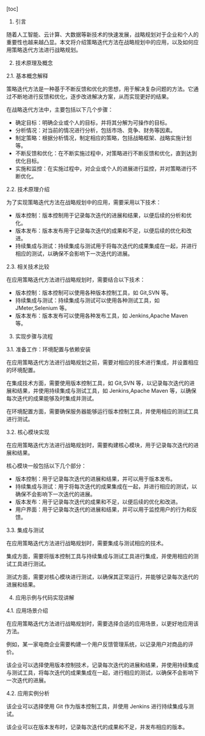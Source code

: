 
[toc]                    
                
                
1. 引言

随着人工智能、云计算、大数据等新技术的快速发展，战略规划对于企业和个人的重要性也越来越凸显。本文将介绍策略迭代方法在战略规划中的应用，以及如何应用策略迭代方法进行战略规划。

2. 技术原理及概念

2.1. 基本概念解释

策略迭代方法是一种基于不断反馈和优化的思想，用于解决复杂问题的方法。它通过不断地进行反馈和优化，逐步改进解决方案，从而实现更好的结果。

在战略迭代方法中，主要包括以下几个步骤：

- 确定目标：明确企业或个人的目标，并将其分解为可操作的目标。
- 分析情况：对当前的情况进行分析，包括市场、竞争、财务等因素。
- 制定策略：根据分析情况，制定相应的策略，包括战略框架、战略实施计划等。
- 不断反馈和优化：在不断实施过程中，对策略进行不断反馈和优化，直到达到优化目标。
- 实施和监控：在实施过程中，对企业或个人的进展进行监控，并对策略进行不断优化。

2.2. 技术原理介绍

为了实现策略迭代方法在战略规划中的应用，需要采用以下技术：

- 版本控制：版本控制用于记录每次迭代的进展和结果，以便后续的分析和优化。
- 版本发布：版本发布用于记录每次迭代的成果和不足，以便后续的优化和改进。
- 持续集成与测试：持续集成与测试用于将每次迭代的成果集成在一起，并进行相应的测试，以确保不会影响下一次迭代的进展。

2.3. 相关技术比较

在应用策略迭代方法进行战略规划时，需要结合以下技术：

- 版本控制：版本控制可以使用各种版本控制工具，如 Git,SVN 等。
- 持续集成与测试：持续集成与测试可以使用各种测试工具，如 JMeter,Selenium 等。
- 版本发布：版本发布可以使用各种发布工具，如 Jenkins,Apache Maven 等。

3. 实现步骤与流程

3.1. 准备工作：环境配置与依赖安装

在应用策略迭代方法进行战略规划之前，需要对相应的技术进行集成，并设置相应的环境配置。

在集成技术方面，需要使用版本控制工具，如 Git,SVN 等，以记录每次迭代的进展和结果，并使用持续集成与测试工具，如 Jenkins,Apache Maven 等，以确保每次迭代的成果能够及时集成并测试。

在环境配置方面，需要确保服务器能够运行版本控制工具，并使用相应的测试工具进行测试。

3.2. 核心模块实现

在应用策略迭代方法进行战略规划时，需要构建核心模块，用于记录每次迭代的进展和结果。

核心模块一般包括以下几个部分：

- 版本控制：用于记录每次迭代的进展和结果，并可以用于版本发布。
- 持续集成与测试：用于将每次迭代的成果集成在一起，并进行相应的测试，以确保不会影响下一次迭代的进展。
- 版本发布：用于记录每次迭代的成果和不足，以便后续的优化和改进。
- 用户界面：用于记录每次迭代的进展和结果，并可以用于监控用户的行为和反馈。

3.3. 集成与测试

在应用策略迭代方法进行战略规划时，需要集成与测试相应的技术。

集成方面，需要将版本控制工具与持续集成与测试工具进行集成，并使用相应的测试工具进行测试。

测试方面，需要对核心模块进行测试，以确保其正常运行，并能够记录每次迭代的进展和结果。

4. 应用示例与代码实现讲解

4.1. 应用场景介绍

在应用策略迭代方法进行战略规划时，需要选择合适的应用场景，以更好地应用该方法。

例如，某一家电商企业需要构建一个用户反馈管理系统，以记录用户对商品的评价。

该企业可以选择使用版本控制技术，记录每次迭代的进展和结果，并使用持续集成与测试工具，将每次迭代的成果集成在一起，进行相应的测试，以确保不会影响下一次迭代的进展。

4.2. 应用实例分析

该企业可以选择使用 Git 作为版本控制工具，并使用 Jenkins 进行持续集成与测试。

该企业可以在版本发布时，记录每次迭代的成果和不足，并发布相应的版本。

